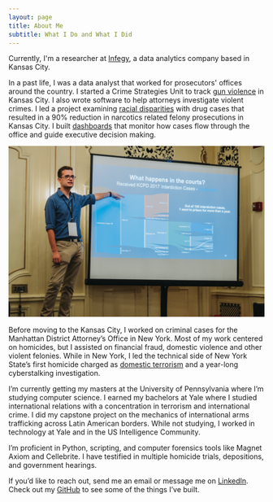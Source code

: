 ```yaml
---
layout: page
title: About Me
subtitle: What I Do and What I Did
---
```


Currently, I'm a researcher at [Infegy](https://www.infegy.com), a data analytics company based in Kansas City. 

In a past life, I was a data analyst that worked for prosecutors' offices around the country. I started a Crime Strategies Unit to track [gun violence](https://jacksoncomo.maps.arcgis.com/apps/dashboards/a3a7f7d4aa1c45a3b658dd2a4ecb582b) in Kansas City. I also wrote software to help attorneys investigate violent crimes. I led a project examining [racial disparities](https://www.kansascity.com/news/local/crime/article247534505.html) with drug cases that resulted in a 90% reduction in narcotics related felony prosecutions in Kansas City. I built [dashboards](https://jacksoncomo.maps.arcgis.com/apps/dashboards/b7db05881e914094aa4b872a0ed87455) that monitor how cases flow through the office and guide executive decision making.

![alt text](assets/img/BOPC.png)

Before moving to the Kansas City, I worked on criminal cases for the Manhattan District Attorney’s Office in New York. Most of my work centered on homicides, but I assisted on  financial fraud, domestic violence and other violent felonies. While in New York, I led the technical side of New York State’s first homicide charged as [domestic terrorism](https://www.washingtonpost.com/graphics/2019/local/race-war-murder-hate-crime/) and a year-long cyberstalking investigation.

I’m currently getting my masters at the University of Pennsylvania where I’m studying computer science. I earned my bachelors at Yale where I studied international relations with a concentration in terrorism and international crime. I did my capstone project on the mechanics of international arms trafficking across Latin American borders. While not studying, I worked in technology at Yale and in the US Intelligence Community.

I’m proficient in Python, scripting, and computer forensics tools like Magnet Axiom and Cellebrite. I have testified in multiple homicide trials, depositions, and government hearings.

If you’d like to reach out, send me an email or message me on [LinkedIn](https://www.linkedin.com/in/henryfchapman/). Check out my [GitHub](https://github.com/HenryFChapman) to see some of the things I’ve built.
